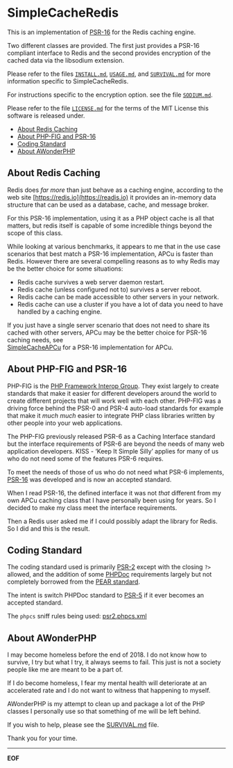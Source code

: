 SimpleCacheRedis
================

This is an implementation of [PSR-16](https://www.php-fig.org/psr/psr-16/) for
the Redis caching engine.

Two different classes are provided. The first just provides a PSR-16 compliant
interface to Redis and the second provides encryption of the cached data via
the libsodium extension.

Please refer to the files [`INSTALL.md`](INSTALL.md), [`USAGE.md`](USAGE.md),
and [`SURVIVAL.md`](SURVIVAL.md) for more information specific to
SimpleCacheRedis.

For instructions specific to the encryption option. see the file
[`SODIUM.md`](SODIUM.md).

Please refer to the file [`LICENSE.md`](LICENSE.md) for the terms of the MIT
License this software is released under.

* [About Redis Caching](#about-redis-caching)
* [About PHP-FIG and PSR-16](#about-php-fig-and-psr-16)
* [Coding Standard](#coding-standard)
* [About AWonderPHP](#about-awonderphp)


About Redis Caching
-------------------

Redis does *far more* than just behave as a caching engine, according to the
web site [https://redis.io](https://readis.io) it provides an in-memory data
structure that can be used as a database, cache, and message broker.

For this PSR-16 implementation, using it as a PHP object cache is all that
matters, but redis itself is capable of some incredible things beyond the scope
of this class.

While looking at various benchmarks, it appears to me that in the use case
scenarios that best match a PSR-16 implementation, APCu is faster than Redis.
However there are several compelling reasons as to why Redis may be the better
choice for some situations:

* Redis cache survives a web server daemon restart.
* Redis cache (unless configured not to) survives a server reboot.
* Redis cache can be made accessible to other servers in your network.
* Redis cache can use a cluster if you have a lot of data you need to have
handled by a caching engine.

If you just have a single server scenario that does not need to share its
cached with other servers, APCu may be the better choice for PSR-16
caching needs, see\
[SimpleCacheAPCu](https://github.com/AliceWonderMiscreations/SimpleCacheAPCu)
for a PSR-16 implementation for APCu.


About PHP-FIG and PSR-16
------------------------

PHP-FIG is the [PHP Framework Interop Group](https://www.php-fig.org/). They
exist largely to create standards that make it easier for different developers
around the world to create different projects that will work well with each
other. PHP-FIG was a driving force behind the PSR-0 and PSR-4 auto-load
standards for example that make it *much much* easier to integrate PHP class
libraries written by other people into your web applications.

The PHP-FIG previously released PSR-6 as a Caching Interface standard but the
interface requirements of PSR-6 are beyond the needs of many web application
developers. KISS - ‘Keep It Simple Silly’ applies for many of us who do not
need some of the features PSR-6 requires.

To meet the needs of those of us who do not need what PSR-6 implements,
[PSR-16](https://www.php-fig.org/psr/psr-16/) was developed and is now an
accepted standard.

When I read PSR-16, the defined interface it was not *that* different from my
own APCu caching class that I have personally been using for years. So I
decided to make my class meet the interface requirements.

Then a Redis user asked me if I could possibly adapt the library for Redis. So
I did and this is the result.


Coding Standard
---------------

The coding standard used is primarily
[PSR-2](https://www.php-fig.org/psr/psr-2/) except with the closing `?>`
allowed, and the addition of some
[PHPDoc](https://en.wikipedia.org/wiki/PHPDoc) requirements largely but not
completely borrowed from the
[PEAR standard](http://pear.php.net/manual/en/standards.php).

The intent is switch PHPDoc standard to
[PSR-5](https://github.com/phpDocumentor/fig-standards/blob/master/proposed/phpdoc.md)
if it ever becomes an accepted standard.

The `phpcs` sniff rules being used: [psr2.phpcs.xml](psr2.phpcs.xml)


About AWonderPHP
----------------

I may become homeless before the end of 2018. I do not know how to survive, I
try but what I try, it always seems to fail. This just is not a society people
like me are meant to be a part of.

If I do become homeless, I fear my mental health will deteriorate at an
accelerated rate and I do not want to witness that happening to myself.

AWonderPHP is my attempt to clean up and package a lot of the PHP classes I
personally use so that something of me will be left behind.

If you wish to help, please see the [SURVIVAL.md](SURVIVAL.md) file.

Thank you for your time.


-------------------------------------------------
__EOF__















